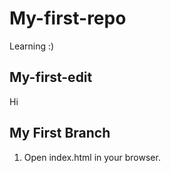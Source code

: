 # My-first-repo

Learning :)


## My-first-edit

Hi

## My First Branch

1. Open index.html in your browser.
